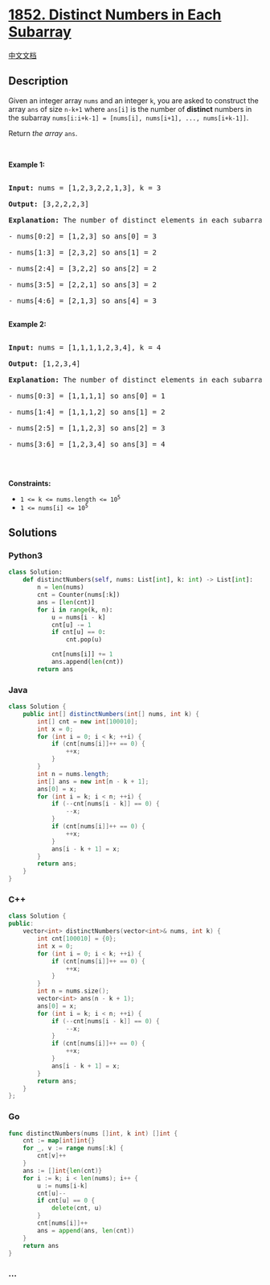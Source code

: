 # [1852. Distinct Numbers in Each Subarray](https://leetcode.com/problems/distinct-numbers-in-each-subarray)

[中文文档](/solution/1800-1899/1852.Distinct%20Numbers%20in%20Each%20Subarray/README.md)

## Description

<p>Given an integer array <code>nums</code> and an integer <code>k</code>, you are asked to construct the array <code>ans</code> of size <code>n-k+1</code> where <code>ans[i]</code> is the number of <strong>distinct</strong> numbers in the subarray <code>nums[i:i+k-1] = [nums[i], nums[i+1], ..., nums[i+k-1]]</code>.</p>

<p>Return <em>the array </em><code>ans</code>.</p>

<p>&nbsp;</p>

<p><strong>Example 1:</strong></p>

<pre>

<strong>Input:</strong> nums = [1,2,3,2,2,1,3], k = 3

<strong>Output:</strong> [3,2,2,2,3]

<strong>Explanation: </strong>The number of distinct elements in each subarray goes as follows:

- nums[0:2] = [1,2,3] so ans[0] = 3

- nums[1:3] = [2,3,2] so ans[1] = 2

- nums[2:4] = [3,2,2] so ans[2] = 2

- nums[3:5] = [2,2,1] so ans[3] = 2

- nums[4:6] = [2,1,3] so ans[4] = 3

</pre>

<p><strong>Example 2:</strong></p>

<pre>

<strong>Input:</strong> nums = [1,1,1,1,2,3,4], k = 4

<strong>Output:</strong> [1,2,3,4]

<strong>Explanation: </strong>The number of distinct elements in each subarray goes as follows:

- nums[0:3] = [1,1,1,1] so ans[0] = 1

- nums[1:4] = [1,1,1,2] so ans[1] = 2

- nums[2:5] = [1,1,2,3] so ans[2] = 3

- nums[3:6] = [1,2,3,4] so ans[3] = 4

</pre>

<p>&nbsp;</p>

<p><strong>Constraints:</strong></p>

<ul>
    <li><code>1 &lt;= k &lt;= nums.length &lt;= 10<sup>5</sup></code></li>
    <li><code>1 &lt;= nums[i] &lt;= 10<sup>5</sup></code></li>
</ul>

## Solutions

<!-- tabs:start -->

### **Python3**

```python
class Solution:
    def distinctNumbers(self, nums: List[int], k: int) -> List[int]:
        n = len(nums)
        cnt = Counter(nums[:k])
        ans = [len(cnt)]
        for i in range(k, n):
            u = nums[i - k]
            cnt[u] -= 1
            if cnt[u] == 0:
                cnt.pop(u)

            cnt[nums[i]] += 1
            ans.append(len(cnt))
        return ans
```

### **Java**

```java
class Solution {
    public int[] distinctNumbers(int[] nums, int k) {
        int[] cnt = new int[100010];
        int x = 0;
        for (int i = 0; i < k; ++i) {
            if (cnt[nums[i]]++ == 0) {
                ++x;
            }
        }
        int n = nums.length;
        int[] ans = new int[n - k + 1];
        ans[0] = x;
        for (int i = k; i < n; ++i) {
            if (--cnt[nums[i - k]] == 0) {
                --x;
            }
            if (cnt[nums[i]]++ == 0) {
                ++x;
            }
            ans[i - k + 1] = x;
        }
        return ans;
    }
}
```

### **C++**

```cpp
class Solution {
public:
    vector<int> distinctNumbers(vector<int>& nums, int k) {
        int cnt[100010] = {0};
        int x = 0;
        for (int i = 0; i < k; ++i) {
            if (cnt[nums[i]]++ == 0) {
                ++x;
            }
        }
        int n = nums.size();
        vector<int> ans(n - k + 1);
        ans[0] = x;
        for (int i = k; i < n; ++i) {
            if (--cnt[nums[i - k]] == 0) {
                --x;
            }
            if (cnt[nums[i]]++ == 0) {
                ++x;
            }
            ans[i - k + 1] = x;
        }
        return ans;
    }
};
```

### **Go**

```go
func distinctNumbers(nums []int, k int) []int {
	cnt := map[int]int{}
	for _, v := range nums[:k] {
		cnt[v]++
	}
	ans := []int{len(cnt)}
	for i := k; i < len(nums); i++ {
		u := nums[i-k]
		cnt[u]--
		if cnt[u] == 0 {
			delete(cnt, u)
		}
		cnt[nums[i]]++
		ans = append(ans, len(cnt))
	}
	return ans
}
```

### **...**

```

```

<!-- tabs:end -->

